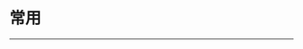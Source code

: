 
  # 常用
  ---

  <Common-LinkList :linkList='{"name":"常用","item":[{"link":"http://mall.yhm11.com/index.php?r=l","icon":"http://mall.yhm11.com/favicon.ico","text":"购物优惠券"},{"link":"https://s.click.taobao.com/ves3vov","icon":"https://s.click.taobao.com/favicon.ico","text":"春季防护指南"},{"link":"https://www.kuaidi100.com/","icon":"https://www.kuaidi100.com/favicon.ico","text":"查快递"},{"link":"http://sswz.spb.gov.cn/","icon":"http://sswz.spb.gov.cn/favicon.ico","text":"快递申诉"},{"link":"https://wx.qq.com/","icon":"https://wx.qq.com/favicon.ico","text":"微信网页版"},{"link":"https://www.12306.cn/","icon":"https://www.12306.cn/favicon.ico","text":"12306"},{"link":"https://mail.163.com/","icon":"/logo.png","text":"163邮箱"},{"link":"https://www.tmall.com/?ali_trackid=2:mm_26570215_20026897_70996120","icon":"https://www.tmall.com/favicon.ico","text":"天猫"},{"link":"https://jx.tmall.com/?ali_trackid=2:mm_26570215_20026897_110102250168","icon":"https://jx.tmall.com/favicon.ico","text":"天猫精选"},{"link":"https://temai.taobao.com/index.htm?pid=mm_26570215_20026897_71716564","icon":"https://temai.taobao.com/favicon.ico","text":"淘宝特卖"},{"link":"https://ai.taobao.com?pid=mm_26570215_20026897_71706976&union_lens=lensId%3APUB%401583925784%400b0ba3b8_0e26_170c9557170_0401%4001","icon":"https://ai.taobao.com/favicon.ico","text":"爱淘宝"},{"link":"https://www.taobao.com/","icon":"https://www.taobao.com/favicon.ico","text":"淘宝"},{"link":"https://mail.qq.com/","icon":"https://mail.qq.com/favicon.ico","text":"QQ邮箱"},{"link":"https://pan.baidu.com/","icon":"http://img.ilxdh.com/navig/2019-12-16/1576463874_8158.png?auth_key=1589426512-7446b221739525f0cf9df26013a0c7b79ca3ae52-0-591b7ba5631636d3e10f6c43829c9078","text":"百度网盘"},{"link":"https://115.com/","icon":"https://115.com/favicon.ico","text":"115网盘"},{"link":"https://www.lanzou.com/","icon":"https://www.lanzou.com/favicon.ico","text":"蓝奏云"},{"link":"https://ditu.amap.com/","icon":"https://ditu.amap.com/favicon.ico","text":"高德地图"},{"link":"https://map.baidu.com/","icon":"https://map.baidu.com/favicon.ico","text":"百度地图"},{"link":"https://www.msdmanuals.com/zh/","icon":"https://www.msdmanuals.com/favicon.ico","text":"默沙东诊疗手册"},{"link":"http://trains.ctrip.com/TrainBooking/SearchTrain.aspx?AllianceID=1208916&sid=2673945&ouid=&app=0101G00","icon":"http://trains.ctrip.com/favicon.ico","text":"火车票预订"},{"link":"https://hotels.ctrip.com/?AllianceID=1208916&sid=2673945&ouid=&popup=close&autoawaken=close","icon":"https://hotels.ctrip.com/favicon.ico","text":"特价酒店"},{"link":"https://flights.ctrip.com/?AllianceID=1208916&sid=2673945&popup=close&autoawaken=close&sourceid=&ouid","icon":"https://flights.ctrip.com/favicon.ico","text":"特价机票"},{"link":"https://www.bypass.cn/","icon":"https://www.bypass.cn/favicon.ico","text":"分流抢票"},{"link":"https://ncov.dxy.cn/ncovh5/view/pneumonia","icon":"http://img.ilxdh.com/navig/2020-03-31/1585621118_3925.png?auth_key=1589426512-1388ccd19926c3f4cc9cd04c0e0ed95ce29d41ae-0-f125aa9643140159db1130a645793d00","text":"疫情实时地图"}]}'/>
  